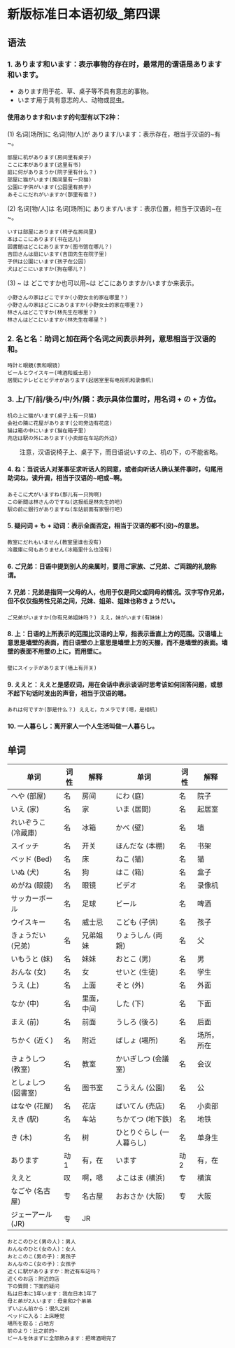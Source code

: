 # 新版标准日本语初级_第四课
## 语法
### 1. あります和います：表示事物的存在时，最常用的谓语是あります和います。

* あります用于花、草、桌子等不具有意志的事物。
* います用于具有意志的人、动物或昆虫。
#### 使用あります和います的句型有以下2种：
(1) 名词[场所]に 名词[物/人]が あります/います：表示存在，相当于汉语的~有~。

    部屋に机があります(房间里有桌子)
    ここに本があります(这里有书)
    庭に何がありまうか(院子里有什么？)
    部屋に猫がいます(房间里有一只猫)
    公園に子供がいます(公园里有孩子)
    あそこにだれがいますか(那里有谁？)
(2) 名词[物/人]は 名词[场所]に あります/います：表示位置，相当于汉语的~在~。

    いすは部屋にあります(椅子在房间里)
    本はここにあります(书在这儿)
    図書館はどこにありますか(图书馆在哪儿？)
    吉田さんは庭にいます(吉田先生在院子里)
    子供は公園にいます(孩子在公园)
    犬はどこにいますか(狗在哪儿？)
(3) ~ は どこですか也可以用~は どこにありますか/いますか来表示。

    小野さんの家はどこですか(小野女士的家在哪里？)
    小野さんの家はどこにありますか(小野女士的家在哪里？)
    林さんはどこですか(林先生在哪里？)
    林さんはどこにいますか(林先生在哪里？)
### 2. 名と名：助词と加在两个名词之间表示并列，意思相当于汉语的和。

    時計と眼鏡(表和眼镜)
    ビールとウイスキー(啤酒和威士忌)
    居間にテレビとビデオがあります(起居室里有电视机和录像机)
### 3. 上/下/前/後ろ/中/外/隣：表示具体位置时，用名词 + の + 方位。

    机の上に猫がいます(桌子上有一只猫)
    会社の隣に花屋があります(公司旁边有花店)
    猫は箱の中にいます(猫在箱子里)
    売店は駅の外にあります(小卖部在车站的外边)
  注意，汉语说椅子上、桌子下，而日语说いすの上、机の下，の不能省略。

#### 4. ね：当说话人对某事征求听话人的同意，或者向听话人确认某件事时，句尾用助词ね，读升调，相当于汉语的~吧或~啊。

    あそこに犬がいますね(那儿有一只狗啊)
    この新聞は林さんのですね(这报纸是林先生的吧)
    駅の前に銀行がありますね(车站前面有家银行吧)
#### 5. 疑问词 + も + 动词：表示全面否定，相当于汉语的都不(没)~的意思。

    教室にだれもいません(教室里谁也没有)
    冷蔵庫に何もありません(冰箱里什么也没有)
#### 6. ご兄弟：日语中提到别人的亲属时，要用ご家族、ご兄弟、ご両親的礼貌称谓。

#### 7. 兄弟：兄弟是指同一父母的人，也用于仅是同父或同母的情况。汉字写作兄弟，但不仅仅指男性兄弟之间，兄妹、姐弟、姐妹也称きょうだい。

    ご兄弟がいますか(你有兄弟姐妹吗？) ええ，妹がいます(有妹妹)
#### 8. 上：日语的上所表示的范围比汉语的上窄，指表示垂直上方的范围。汉语墙上意思是墙壁的表面，而日语壁の上意思是墙壁上方的天棚，而不是墙壁的表面。墙壁的表面不用壁の上に，而用壁に。

    壁にスイッチがあります(墙上有开关)
#### 9. ええと：ええと是感叹词，用在会话中表示谈话时思考该如何回答问题，或想不起下句话时发出的声音，相当于汉语的嗯。

    あれは何ですか(那是什么？) ええと，カメラです(嗯，是相机)
#### 10. 一人暮らし：离开家人一个人生活叫做一人暮らし。
## 单词
|单词      |词性    |解释	    |单词	    |词性	    |解释    |
|-------  |------- |-------    |-------    |-------    |-------|
|へや (部屋)    |名    |	房间    |	にわ (庭)    |	名	    |院子    |
|いえ (家)	    |名	    |家	    |いま (居間)    |	名	    |起居室    |
|れいぞうこ (冷蔵庫)	    |名	    |冰箱	    |かべ (壁)	    |名	    |墙
|スイッチ    |名    |开关    |ほんだな (本棚)    |名    |书架    |
|べッド (Bed)    |名    |床    |ねこ (猫)    |名    |猫    |
|いぬ (犬)    |名    |狗    |はこ (箱)    |名    |盒子    |
|めがね (眼鏡)    |名    |眼镜    |ビデオ    |名    |录像机    |
|サッカーボール    |名    |足球    |ビール    |名    |啤酒    |
|ウイスキー    |名    |威士忌    |こども (子供)    |名    |孩子    |
|きょうだい (兄弟)    |名    |兄弟姐妹    |りょうしん (両親)    |名    |父    |
|いもうと (妹)    |名    |妹妹    |おとこ (男)    |名    |男    |
|おんな (女)    |名    |女    |せいと (生徒)    |名    |学生    |
|うえ (上)    |名    |上面    |そと (外)    |名    |外面    |
|なか (中)    |名    |里面，中间    |した (下)    |名    |下面    |
|まえ (前)    |名    |前面    |うしろ (後ろ)    |名    |后面    |
|ちかく (近く)    |名    |附近    |ばしょ (場所)    |名    |场所，所在    |
|きょうしつ (教室)    |名    |教室    |かいぎしつ (会議室)    |名    |会议    |
|としょしつ (図書室)    |名    |图书室    |こうえん (公園)    |名    |公    |
|はなや (花屋)    |名    |花店    |ばいてん (売店)    |名    |小卖部    |
|えき (駅)    |名    |车站    |ちかてつ (地下鉄)    |名    |地铁    |
|き (木)    |名    |树    |ひとりぐらし (一人暮らし)    |名    |单身生    |
|あります    |动1    |有，在    |います    |动2    |有，在    |
|ええと    |叹    |啊，嗯    |よこはま (横浜)    |专    |横滨    |
|なごや (名古屋)    |专    |名古屋    |おおさか (大阪)    |专    |大阪    |
|ジェーアール (JR)    |专    |JR    |    |    |

    おとこのひと(男の人)：男人
    おんなのひと(女の人)：女人
    おとこのこ(男の子)：男孩子
    おんなのこ(女の子)：女孩子
    近くに駅がありますか：附近有车站吗？
    近くのお店：附近的店
    下の質問：下面的疑问
    私は日本に1年います：我在日本1年了
    母と弟が2人います：母亲和2个弟弟
    ずいぶん前から：很久之前
    べッドに入る：上床睡觉
    場所を取る：占地方
    前のより：比之前的~
    ビールを休まずに全部飲みます：把啤酒喝完了
